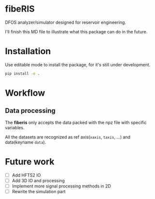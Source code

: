 # fibeRIS
DFOS analyzer/simulator designed for reservoir engineering. 

I'll finish this MD file to illustrate what this package can do in the future.

# Installation

Use editable mode to install the package, for it's still under development.

```bash
pip install -e .
```

# Workflow
## Data processing
The **fiberis** only accepts the data packed with the npz file with specific variables. 

All the datasets are recognized as ref axis(`xaxis`, `taxis`, ...) and data(keyname `data`). 

# Future work

- [ ] Add HFTS2 IO
- [ ] Add 3D IO and processing
- [ ] Implement more signal processing methods in 2D
- [ ] Rewrite the simulation part